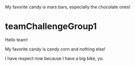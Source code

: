 My favorite candy is mars bars, especially the chocolate ones!

# teamChallengeGroup1
Hello team!

My favorite candy is candy corn and nothing else!

I have respect now because I have a big bike, yo.

